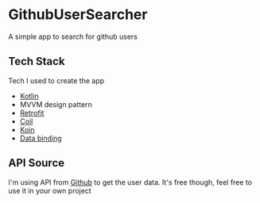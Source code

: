 # GithubUserSearcher
A simple app to search for github users

## Tech Stack
Tech I used to create the app 
* [Kotlin](https://kotlinlang.org)
* MVVM design pattern
* [Retrofit](https://square.github.io/retrofit/)
* [Coil](https://github.com/coil-kt/coil)
* [Koin](https://insert-koin.io)
* [Data binding](https://developer.android.com/topic/libraries/data-binding)

## API Source
I'm using API from [Github](https://developer.github.com/v3/search/#search-users) to get the user data. It's free though, feel free to use it in your own project
